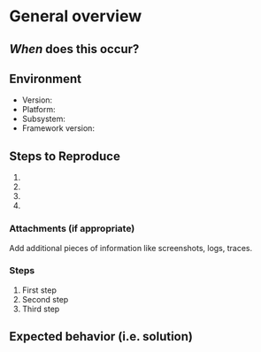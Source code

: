 <!--
This is a guide to use this issue template.

# Title
[Issue] An exception occours when...
[Question] How to use that in this situation?
-->

# General overview

<!-- Provide a general summary of the issue in the Title above -->
<!-- How has this issue affected you? What are you trying to accomplish? -->

## *When* does this occur?

<!-- Ex. After ending a conversation, every night at 3pm, when I sign off -->

## Environment

  - Version:
  - Platform:
  - Subsystem:
  - Framework version:

## Steps to Reproduce
<!--- Provide a link to a live example, or an unambiguous set of steps to -->
<!--- reproduce this bug. Include code to reproduce, if relevant -->
1.
2.
3.
4.

### Attachments (if appropriate)

Add additional pieces of information like screenshots, logs, traces.

### Steps

1. First step
2. Second step
3. Third step

## Expected behavior (i.e. solution)

<!-- What should have happened? -->

